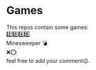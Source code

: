 # Games
This repos contain some games:  
:two::zero::four::eight:  
Minesweeper :bomb:   
:x::o:  
feel free to add your comment:wink:.
